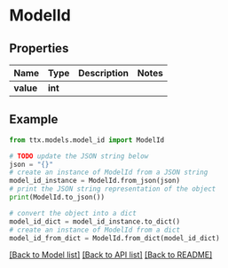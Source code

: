 # ModelId


## Properties

Name | Type | Description | Notes
------------ | ------------- | ------------- | -------------
**value** | **int** |  | 

## Example

```python
from ttx.models.model_id import ModelId

# TODO update the JSON string below
json = "{}"
# create an instance of ModelId from a JSON string
model_id_instance = ModelId.from_json(json)
# print the JSON string representation of the object
print(ModelId.to_json())

# convert the object into a dict
model_id_dict = model_id_instance.to_dict()
# create an instance of ModelId from a dict
model_id_from_dict = ModelId.from_dict(model_id_dict)
```
[[Back to Model list]](../README.md#documentation-for-models) [[Back to API list]](../README.md#documentation-for-api-endpoints) [[Back to README]](../README.md)


